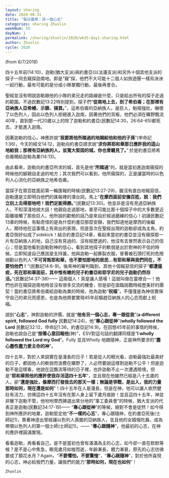```yaml
---
layout: sharing
date: 2020-08-31
title: "每日靈修：另一個心志"
categories: sharing Zhuolin
weekNum: 35
dayNum: 1
permalink: /sharing/zhuolin/2020/wk35-day1-sharing.html
author: Zhuolin
cycle: 2020
---
```

(from 6/7/2018)  

四十五年前(14:10)，迦勒(猶大支派)與約書亞(以法蓮支派)和另外十個其他支派的探子一同去窺探迦南地。即是“窺”探，他們不大可能十二個人如旅遊團一樣烏泱泱一起行動，最有可能的是分成小隊單獨行動，最後再會合。  

聖經並沒有明說迦勒跟他的小隊的弟兄走的路線是什麼，只是給出所有的探子走過的範圍。不過民數記13:22特別提到，探子們“**從南地上去，到了希伯崙；在那裡有亞衲族人亞希幔、示篩、撻買。**”，這希伯崙的亞納族人，是巨人，魁梧強壯，嚇壞了以色列人，因此以色列人拒絕進入迦南，因著他們的背叛，他們必須在曠野飄流40年，直到那一代20歲以上的除了迦勒和約書亞(民數記14:30，26:64-65)都死去，才能進入迦南。  

因著迦勒的信心，神應許說“**我要將他所踏過的地賜給他和他的子孫**”(申命記1:36)，今天的經文14:12，迦勒向約書亞請求說“**求你將耶和華那日應許我的這山地給我；那裡有亞納族的人，並寬大堅固的城，你也曾聽見了。**” 於是約書亞將希伯崙賜給迦勒為業(14:13)。  

由此看來，迦勒向約書亞所求的城，首先是他“**所踏過**”的，就是當初進迦南窺探的時候他的腳親自走過的地方；其次我們可以看到，他所窺探的，正是讓當時的以色列人心消化的亞納族之地希伯崙。  

當探子在眾百姓面前第一輪匯報的時候(民數記13:27-29)，雖沒有直白地報惡信，迦勒還是立即明白他們的匯報裡的潛台詞，馬上“**在摩西面前安撫百姓，說：我們立刻上去得那地吧！我們足能得勝。**”(民數記13:30)。他並非是沒有見過亞納族人，不知深淺地說大話！他親自走過那地，甚至可能比那十個探子中的大多數更近距離接觸了那些巨人，他所說的勸勉的話乃是來自於經過磨練的信心！初讀民數記13章的時候，有點奇怪的是為什麼約書亞那麼安靜，我們知道他是摩西的後繼人，期待他在這事情上有突出的表現，但是首次在聖經出現的迦勒卻成為主角，約書亞倒好似成了sidekick！結合約書亞記14章，看起來當初約書亞並沒有窺探那一片有亞納族人的地，自己沒有見過的、沒有經歷過的，他沒有去冒然表示自己的信心；但是當他看到迦勒對神的信心，看到其他探子的軟弱是出於對神的不信的時候，立即知道自己應該是支持誰，他與迦勒一起撕裂衣服，冒著被石頭打死的危險規勸以色列人“**不可背叛耶和華，也不要怕那地的居民...有耶和華與我們同在，不要怕他們！**”(民數記14:6-9)。後來神的審判臨到，其他十個報惡信的探子“**都遭瘟疫，死在耶和華面前，其中惟有嫩的兒子約書亞和耶孚尼的兒子迦勒仍然存活。**”(民數記14:37-38)—— 這兩個人！真是讓人感嘆！這就叫做在靈裡合一！他們也許在窺探迦南地時並沒有很多交流的機會，但是卻在面臨挑戰時經歷美好的團契！當約書亞將希伯崙給迦勒為業的時候，他為迦勒“**祝福**”，不僅僅是為神信實保守自己的弟兄而感恩，也是為他將要實現45年前驅趕亞納族人的心志而獻上祝福。  

說到“**心志**”，神對迦勒的評價，就是“**他有另一個心志，專一跟從我**”(**a different spirit, followed God fully** 民數記14:24)，他“**專心跟從神**”(**wholly followed the Lord** 民數記32:12，申命記1:36，約書亞記14:9)。在回想45年前的事情的時候，迦勒也說自己是“**按著心意回報他**(神)”，ESV對這句話的翻譯同樣是“**I wholly followed the Lord my God**”。Fully 並且Wholly 地跟隨神，正是神所要求的“**盡心盡性盡力愛主你的神**”。  

四十五年，對於人來說實在是漫長的日子！若是從人的眼光看，迦勒最強壯最美好的日子，都因他人的軟弱而浪費在曠野了，人必然要說這樣對迦勒不公平！但是迦勒不是這樣看，他說在這飄流等待的日子裡，也許迦勒不止一次遭遇險境，但是“**耶和華照他的應許使我存活這四十五年**”，並且現在他雖然已經是八十五歲的人，卻“**還是強壯，像摩西打發我去的那天一樣；無論是爭戰，是出入，我的力量那時如何，現在還是如何**”！四十五年在人是漫長，但是在神，他可以讓人依然健壯有活力，彷彿這四十五年沒有在那人身上留下歲月痕跡！並且這四十五年，神並非撇下迦勒不管，他吩咐摩西揀選出來分地的“事工委員會”的時候，猶大支派的代表正是迦勒(民數記34:17-19)—— “**專心跟從神**”的等候，絕對不會是徒然！如今得到神所應許的地業，迦勒堅定他“**不一樣的心志**”，專心跟隨神，在約書亞死後(士師記1)，靠著神逐出曾經讓以色列人喪膽的亞納族人，並且他的女婿俄陀聶，成為帶領以色列人的第一個士師(士師記1)。—— “**專心跟隨神**”，他最初的心志，在神的應許裡圓滿實現。  

看看迦勒，再看看自己，是不是當初也曾有滿滿為主的心志，如今卻一直在默默等候？是不是心中焦急，眼見歲月如梭而逝，年齡漸長，體力漸衰，原先的心志彷彿要成了鏡花水月？Again，“**不要懼怕，不要驚惶**”，“**專心跟隨神**”，對於他所喜悅的心志，神必給我們力量，讓我們的能力“**那時如何，現在也如何**”！  

`Zhuolin`
